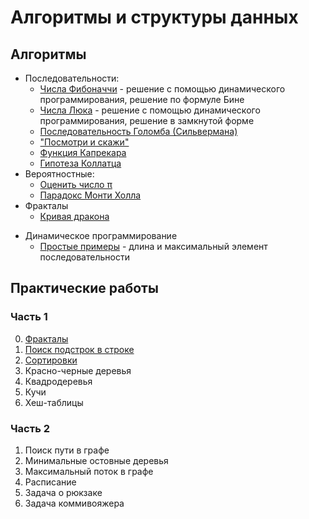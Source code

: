 # Алгоритмы и структуры данных

<!-- ## Структуры данных -->

## Алгоритмы

- Последовательности:
    - [Числа Фибоначчи](examples/sequences/README.md) -
    решение с помощью динамического программирования, решение по формуле Бине
    - [Числа Люка](examples/sequences/README.md) -
    решение с помощью динамического программирования, решение в замкнутой форме
    - [Последовательность Голомба (Сильвермана)](examples/sequences/README.md)
    - ["Посмотри и скажи"](examples/sequences/README.md)
    - [Функция Капрекара](examples/sequences/README.md)
    <!-- - [Решето Эратосфена](examples/sequences/README.md) -->
    <!-- - [Числа харшад (Нивена)](examples/sequences/README.md) -->
    - [Гипотеза Коллатца](examples/sequences/README.md)
- Вероятностные:
    - [Оценить число π](examples/estimate_pi/README.md)
    - [Парадокс Монти Холла](examples/monty_hall_paradox/README.md)
- Фракталы
    - [Кривая дракона](examples/fractals/README.md)
<!-- - Криптография
    - [Шифр Виженера](examples/cryptography/README.md) -->
- Динамическое программирование
    - [Простые примеры](examples\dynamic_programming\README.md) - длина
    и максимальный элемент последовательности

## Практические работы

### Часть 1

0) [Фракталы](practice/practice_1.0.md)
1) [Поиск подстрок в строке](practice/practice_1.1.md)
2) [Сортировки](practice/practice_1.2.md)
3) Красно-черные деревья
4) Квадродеревья
5) Кучи
6) Хеш-таблицы

### Часть 2

1) Поиск пути в графе
2) Минимальные остовные деревья
3) Максимальный поток в графе
4) Расписание
5) Задача о рюкзаке
6) Задача коммивояжера